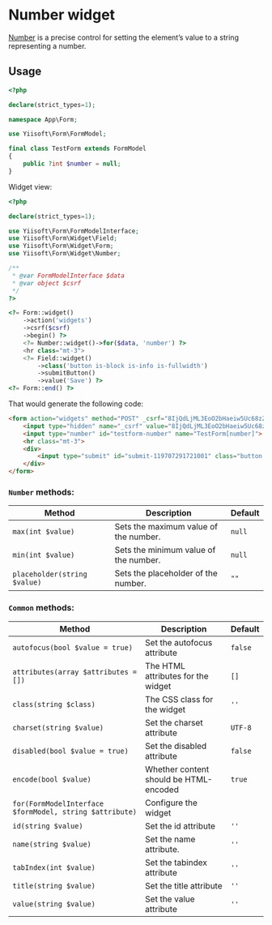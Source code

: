 # Number widget

[Number](https://www.w3.org/TR/2012/WD-html-markup-20120329/input.number.html) is a precise control for setting the element’s value to a string representing a number.

## Usage

```php
<?php

declare(strict_types=1);

namespace App\Form;

use Yiisoft\Form\FormModel;

final class TestForm extends FormModel
{
    public ?int $number = null;
}
```

Widget view:

```php
<?php

declare(strict_types=1);

use Yiisoft\Form\FormModelInterface;
use Yiisoft\Form\Widget\Field;
use Yiisoft\Form\Widget\Form;
use Yiisoft\Form\Widget\Number;

/**
 * @var FormModelInterface $data
 * @var object $csrf
 */
?>

<?= Form::widget()
    ->action('widgets')
    ->csrf($csrf)
    ->begin() ?>
    <?= Number::widget()->for($data, 'number') ?>
    <hr class="mt-3">
    <?= Field::widget()
        ->class('button is-block is-info is-fullwidth')
        ->submitButton()
        ->value('Save') ?>
<?= Form::end() ?>
```

That would generate the following code:

```html
<form action="widgets" method="POST" _csrf="8IjQdLjML3EoO2bHaeiw5Uc68zZI4Wy1KbFuIpOIXDKA57xCi595J25UNbFZjdK3NEiwXQC-AONj-w911-UXWA==">
    <input type="hidden" name="_csrf" value="8IjQdLjML3EoO2bHaeiw5Uc68zZI4Wy1KbFuIpOIXDKA57xCi595J25UNbFZjdK3NEiwXQC-AONj-w911-UXWA==">
    <input type="number" id="testform-number" name="TestForm[number]">
    <hr class="mt-3">
    <div>
        <input type="submit" id="submit-119707291721001" class="button is-block is-info is-fullwidth" name="submit-119707291721001" value="Save">
    </div>
</form>
```

### `Number` methods:

Method | Description | Default
-------|-------------|---------
`max(int $value)` | Sets the maximum value of the number. | `null`
`min(int $value)` | Sets the minimum value of the number. | `null`
`placeholder(string $value)` | Sets the placeholder of the number. | `""`

### `Common` methods:

Method | Description | Default
-------|-------------|---------
`autofocus(bool $value = true)` | Set the autofocus attribute | `false`
`attributes(array $attributes = [])` | The HTML attributes for the widget | `[]`
`class(string $class)` | The CSS class for the widget | `''`
`charset(string $value)` | Set the charset attribute | `UTF-8`
`disabled(bool $value = true)` | Set the disabled attribute | `false`
`encode(bool $value)` | Whether content should be HTML-encoded | `true`
`for(FormModelInterface $formModel, string $attribute)` | Configure the widget |
`id(string $value)` | Set the id attribute | `''`
`name(string $value)` | Set the name attribute. | `''`
`tabIndex(int $value)` | Set the tabindex attribute | `''`
`title(string $value)` | Set the title attribute | `''`
`value(string $value)` | Set the value attribute | `''`
